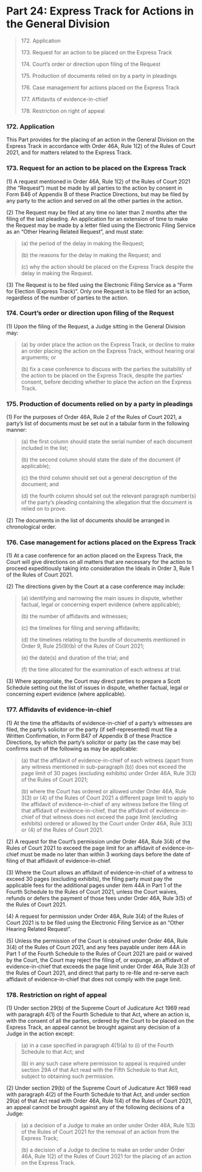 # Part 24: Express Track for Actions in the General Division

> 172\. Application
>
> 173\. Request for an action to be placed on the Express Track
>
> 174\. Court’s order or direction upon filing of the Request
>
> 175\. Production of documents relied on by a party in pleadings
>
> 176\. Case management for actions placed on the Express Track
>
> 177\. Affidavits of evidence-in-chief
>
> 178\. Restriction on right of appeal

### 172. Application

This Part provides for the placing of an action in the General Division on the Express Track in accordance with Order 46A, Rule 1(2) of the Rules of Court 2021, and for matters related to the Express Track.

### 173. Request for an action to be placed on the Express Track

(1) A request mentioned in Order 46A, Rule 1(2) of the Rules of Court 2021 (the “Request”) must be made by all parties to the action by consent in Form B46 of Appendix B of these Practice Directions, but may be filed by any party to the action and served on all the other parties in the action.

(2)   The Request may be filed at any time no later than 2 months after the filing of the last pleading. An application for an extension of time to make the Request may be made by a letter filed using the Electronic Filing Service as an “Other Hearing Related Request”, and must state:

> (a) the period of the delay in making the Request;
>
> (b) the reasons for the delay in making the Request; and
>
> (c) why the action should be placed on the Express Track despite the delay in making the Request.

(3)   The Request is to be filed using the Electronic Filing Service as a “Form for Election (Express Track)”. Only one Request is to be filed for an action, regardless of the number of parties to the action.

### 174. Court’s order or direction upon filing of the Request

(1) Upon the filing of the Request, a Judge sitting in the General Division may:

> (a) by order place the action on the Express Track, or decline to make an order placing the action on the Express Track, without hearing oral arguments; or
>
> (b) fix a case conference to discuss with the parties the suitability of the action to be placed on the Express Track, despite the parties’ consent, before deciding whether to place the action on the Express Track.

### 175. Production of documents relied on by a party in pleadings

(1) For the purposes of Order 46A, Rule 2 of the Rules of Court 2021, a party’s list of documents must be set out in a tabular form in the following manner:

> (a) the first column should state the serial number of each document included in the list;
>
> (b) the second column should state the date of the document (if applicable);
>
> (c) the third column should set out a general description of the document; and
>
> (d) the fourth column should set out the relevant paragraph number(s) of the party’s pleading containing the allegation that the document is relied on to prove.

(2) The documents in the list of documents should be arranged in chronological order.

### 176.     Case management for actions placed on the Express Track

(1)     At a case conference for an action placed on the Express Track, the Court will give directions on all matters that are necessary for the action to proceed expeditiously taking into consideration the Ideals in Order 3, Rule 1 of the Rules of Court 2021.

(2) The directions given by the Court at a case conference may include:

> (a) identifying and narrowing the main issues in dispute, whether factual, legal or concerning expert evidence (where applicable);
>
> (b) the number of affidavits and witnesses;
>
> (c) the timelines for filing and serving affidavits;
>
> (d) the timelines relating to the bundle of documents mentioned in Order 9, Rule 25(9)(b) of the Rules of Court 2021;
>
> (e) the date(s) and duration of the trial; and
>
> (f) the time allocated for the examination of each witness at trial.

(3) Where appropriate, the Court may direct parties to prepare a Scott Schedule setting out the list of issues in dispute, whether factual, legal or concerning expert evidence (where applicable).&#x20;

### 177.     Affidavits of evidence-in-chief

(1) At the time the affidavits of evidence-in-chief of a party’s witnesses are filed, the party’s solicitor or the party (if self-represented) must file a Written Confirmation, in Form B47 of Appendix B of these Practice Directions, by which the party’s solicitor or party (as the case may be) confirms such of the following as may be applicable:

> (a)  that the affidavit of evidence-in-chief of each witness (apart from any witness  mentioned in sub-paragraph (b)) does not exceed the page limit of 30 pages (excluding exhibits) under Order 46A, Rule 3(3) of the Rules of Court 2021;
>
> (b)  where the Court has ordered or allowed under Order 46A, Rule 3(3) or (4) of the Rules of Court 2021 a different page limit to apply to the affidavit of evidence-in-chief of any witness before the filing of that affidavit of evidence-in-chief, that the affidavit of evidence-in-chief of that witness does not exceed the page limit (excluding exhibits) ordered or allowed by the Court under Order 46A, Rule 3(3) or (4) of the Rules of Court 2021.

(2)     A request for the Court’s permission under Order 46A, Rule 3(4) of the Rules of Court 2021 to exceed the page limit for an affidavit of evidence-in-chief must be made no later than within 3 working days before the date of filing of that affidavit of evidence-in-chief.

(3) Where the Court allows an affidavit of evidence-in-chief of a witness to exceed 30 pages (excluding exhibits), the filing party must pay the applicable fees for the additional pages under item 44A in Part 1 of the Fourth Schedule to the Rules of Court 2021, unless the Court waives, refunds or defers the payment of those fees under Order 46A, Rule 3(5) of the Rules of Court 2021.

(4) A request for permission under Order 46A, Rule 3(4) of the Rules of Court 2021 is to be filed using the Electronic Filing Service as an “Other Hearing Related Request”.

(5) Unless the permission of the Court is obtained under Order 46A, Rule 3(4) of the Rules of Court 2021, and any fees payable under item 44A in Part 1 of the Fourth Schedule to the Rules of Court 2021 are paid or waived by the Court, the Court may reject the filing of, or expunge, an affidavit of evidence-in-chief that exceeds the page limit under Order 46A, Rule 3(3) of the Rules of Court 2021, and direct that party to re-file and re-serve each affidavit of evidence-in-chief that does not comply with the page limit.

### 178. Restriction on right of appeal

(1) Under section 29(b) of the Supreme Court of Judicature Act 1969 read with paragraph 4(1) of the Fourth Schedule to that Act, where an action is, with the consent of all the parties, ordered by the Court to be placed on the Express Track, an appeal cannot be brought against any decision of a Judge in the action except:

> (a) in a case specified in paragraph 4(1)(a) to (i) of the Fourth Schedule to that Act; and
>
> (b) in any such case where permission to appeal is required under section 29A of that Act read with the Fifth Schedule to that Act, subject to obtaining such permission.

(2) Under section 29(b) of the Supreme Court of Judicature Act 1969 read with paragraph 4(2) of the Fourth Schedule to that Act, and under section 29(a) of that Act read with Order 46A, Rule 1(4) of the Rules of Court 2021, an appeal cannot be brought against any of the following decisions of a Judge:

> (a) a decision of a Judge to make an order under Order 46A, Rule 1(3) of the Rules of Court 2021 for the removal of an action from the Express Track;
>
> (b) a decision of a Judge to decline to make an order under Order 46A, Rule 1(2) of the Rules of Court 2021 for the placing of an action on the Express Track.
